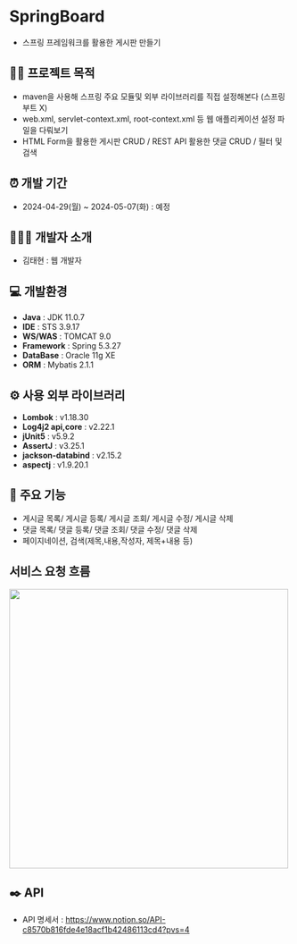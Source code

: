 # SpringBoard
- 스프링 프레임워크를 활용한 게시판 만들기

## 👨‍🏫 프로젝트 목적
- maven을 사용해 스프링 주요 모듈및 외부 라이브러리를 직접 설정해본다 (스프링 부트 X)
- web.xml, servlet-context.xml, root-context.xml 등 웹 애플리케이션 설정 파일을 다뤄보기
- HTML Form을 활용한 게시판 CRUD / REST API 활용한 댓글 CRUD / 필터 및 검색

## ⏰ 개발 기간 
- 2024-04-29(월) ~ 2024-05-07(화) : 예정
  
## 🧑‍🤝‍🧑 개발자 소개 
- 김태현 : 웹 개발자
  
## 💻 개발환경
- **Java** : JDK 11.0.7
- **IDE** : STS 3.9.17
- **WS/WAS** :  TOMCAT 9.0
- **Framework** : Spring 5.3.27
- **DataBase** : Oracle 11g XE
- **ORM** : Mybatis 2.1.1

## ⚙️ 사용 외부 라이브러리
- **Lombok** : v1.18.30 
- **Log4j2 api,core** : v2.22.1 
- **jUnit5** : v5.9.2
- **AssertJ** : v3.25.1
- **jackson-databind** : v2.15.2
- **aspectj** : v1.9.20.1

## 📌 주요 기능
- 게시글 목록/ 게시글 등록/ 게시글 조회/ 게시글 수정/ 게시글 삭제
- 댓글 목록/ 댓글 등록/ 댓글 조회/ 댓글 수정/ 댓글 삭제
- 페이지네이션, 검색(제목,내용,작성자, 제목+내용 등)

##  서비스 요청 흐름

<div align=start>
    <img height="500px" src="https://github.com/slf4bw92/SpringBoardv2/assets/168201465/dcfb10a1-07bf-464f-b71a-3fb1896b1af9"/>
</div>
      
## ✒️ API
- API 명세서 : https://www.notion.so/API-c8570b816fde4e18acf1b42486113cd4?pvs=4

